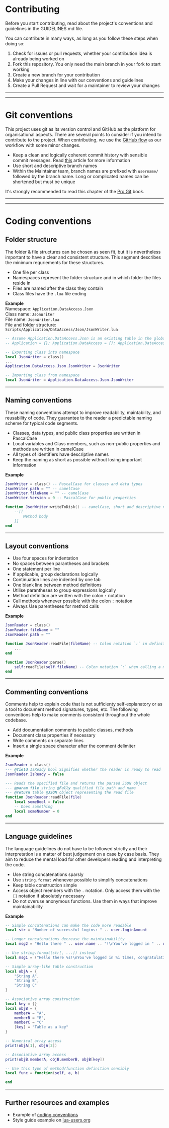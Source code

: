 # Contributing
Before you start contributing, read about the project's conventions and guidelines in the GUIDELINES.md file.

You can contribute in many ways, as long as you follow these steps when doing so:
1. Check for issues or pull requests, whether your contribution idea is already being worked on
2. Fork this repository. You only need the main branch in your fork to start working
3. Create a new branch for your contribution
4. Make your changes in line with our conventions and guidelines
5. Create a Pull Request and wait for a maintainer to review your changes

---
---
# Git conventions
This project uses git as its version control and GitHub as the platform for organisational aspects. There are several points to consider if you intend to contribute to the project. When contributing, we use the [GitHub flow](https://docs.github.com/en/get-started/quickstart/github-flow) as our workflow with some minor changes.

- Keep a clean and logically coherent commit history with sensible commit messages. Read [this](https://initialcommit.com/blog/git-commit-messages-best-practices) article for more information
- Use short and descriptive branch names
- Within the Maintainer team, branch names are prefixed with `username/` followed by the branch name. Long or complicated names can be shortened but must be unique

It's strongly recommended to read this chapter of the [Pro Git](https://git-scm.com/book/en/v2/Distributed-Git-Contributing-to-a-Project) book.

---
---
# Coding conventions
## Folder structure
The folder & file structures can be chosen as seen fit, but it is nevertheless important to have a clear and consistent structure. This segment describes the minimum requriements for these structures.

- One file per class
- Namespaces represent the folder structure and in which folder the files reside in
- Files are named after the class they contain
- Class files have the `.lua` file ending

**Example**  
Namespace: `Application.DataAccess.Json`  
Class name: `JsonWriter`  
File name: `JsonWriter.lua`  
File and folder structure: `Scripts/Application/DataAccess/Json/JsonWriter.lua`

```lua
-- Assume Application.DataAccess.Json is an existing table in the global environment
-- Application = {}; Application.DataAccess = {}; Application.DataAccess.Json = {};

-- Exporting class into namespace
local JsonWriter = class()
...
Application.DataAccess.Json.JsonWriter = JsonWriter
```
```lua
-- Importing class from namespace
local JsonWriter = Application.DataAccess.Json.JsonWriter
```
---
## Naming conventions
These naming conventions attempt to improve readability, maintability, and reusability of code. They guarantee to the reader a predictable naming scheme for typical code segments.

- Classes, data types, and public class properties are written in PascalCase
- Local variables and Class members, such as non-public properties and methods are written in camelCase
- All types of identifiers have descriptive names
- Keep the naming as short as possible without losing important information

**Example**
```lua
JsonWriter = class() -- PascalCase for classes and data types
JsonWriter.path = "" -- camelCase
JsonWriter.fileName = "" -- camelCase
JsonWriter.Version = 0 -- PascalCase for public properties

function JsonWriter:writeToDisk() -- camelCase, short and descriptive name
    --[[
        Method body
    ]]
end
```
---
## Layout conventions
- Use four spaces for indentation
- No spaces between parantheses and brackets
- One statement per line
- If applicable, group declarations logically
- Continuation lines are indented by one tab
- One blank line between method definitions
- Utilise parantheses to group expressions logically
- Method definition are written with the colon `:` notation
- Call methods whenever possible with the colon `:` notation
- Always Use parentheses for method calls

**Example**
```lua
JsonReader = class()
JsonReader.fileName = ""
JsonReader.path = ""

function JsonReader:readFile(fileName) -- Colon notation `:` in definition
    ...
end

function JsonReader:parse()
    self:readFile(self.fileName) -- Colon notation `:` when calling a method, `()` are required
end
```
---
## Commenting conventions
Comments help to explain code that is not sufficienty self-explanatory or as a tool to document method signatures, types, etc.
The following conventions help to make comments consistent throughout the whole codebase.

- Add documentation comments to public classes, methods
- Document class properties if necessary
- Write comments on separate lines
- Insert a single space character after the comment delimiter

**Example**
```lua
JsonReader = class()
--- @field IsReady bool Signifies whether the reader is ready to read
JsonReader.IsReady = false

--- Reads the specified file and returns the parsed JSON object
--- @param file string @Fully qualified file path and name
--- @return table @JSON object representing the read file
function JsonReader:readFile(file)
    local someBool = false
    -- Does something
    local someNumber = 0
end
```
---
## Language guidelines
The language guidelines do not have to be followed strictly and their interpretation is a matter of best judgement on a case by case basis. They aim to reduce the mental load for other developers reading and interpreting the code.

- Use string concatenations sparsly
- Use `string.format` whenever possible to simplify concatenations
- Keep table construction simple
- Access object members with the `.` notation. Only access them with the `[]` notation if absolutely necessary
- Do not overuse anonymous functions. Use them in ways that improve maintainability

**Example**
```lua
-- Simple concatenations can make the code more readable
local str = "Number of successful logins: " .. user.loginAmount

-- Longer concatenations decrease the maintainability
local msg2 = "Hello there " .. user.name .. "!\nYou've logged in " .. user.loginAmount .. " times, congratulations!"

-- Use string.format(str[, ...]) instead
local msg1 = ("Hello there %s!\nYou've logged in %i times, congratulations!"):format(user.name, user.loginAmount)
```

```lua
-- Simple array-like table construction
local objA = {
    "String A",
    "String B",
    "String C"
}

-- Associative array construction
local key = {}
local objB = {
    memberA = "A",
    memberB = "B",
    memberC = "C"
    [key] = "Table as a key"
}
```
```lua
-- Numerical array access
print(objA[1], objA[2])

-- Associative array access
print(objB.memberA, objB.memberB, objB[key])
```
```lua
-- Use this type of method/function definition sensibly
local func = function(self, a, b)

end
```
---
## Further resources and examples
- Example of [coding conventions](https://www.mediawiki.org/wiki/Manual:Coding_conventions/Lua)
- Style guide example on [lua-users.org](https://lua-users.org/wiki/LuaStyleGuide)
